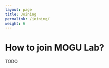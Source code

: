 ```yaml
---
layout: page
title: Joining
permalink: /joining/
weight: 6
---
```


# **How to join MOGU Lab?**

TODO

